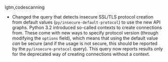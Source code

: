 lgtm,codescanning
* Changed the query that detects insecure SSL/TLS protocol creation from default values (`py/insecure-default-protocol`) to use the new API graphs. Python 3.2 introduced so-called contexts to create connections from. These come with new ways to specify protocol version (through modifying the `options` field), which means that using the default value _can_ be secure (and if the usage is not secure, this should be reported by the `py/insecure-protocol` query). This query now reports results only for the deprecated way of creating connections without a context.

